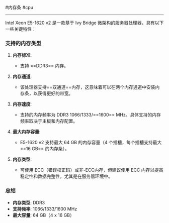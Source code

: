 #内存条 #cpu 

---
Intel Xeon E5-1620 v2 是一款基于 Ivy Bridge 微架构的服务器处理器，具有以下一些关键特性：

### 支持的内存类型

1. **内存标准**:
    
    - 支持 ==DDR3== 内存。
2. **内存通道**:
    
    - 该处理器支持==双通道==内存，这意味着可以在两个内存通道中安装内存条，以获得更好的带宽。
3. **内存速度**:
    
    - 支持的内存频率为 DDR3 1066/1333/==1600== MHz。具体支持的内存频率取决于主板和内存配置。
4. **最大内存容量**:
    
    - E5-1620 v2 支持最大 64 GB 的内存容量（4 个插槽，每个插槽支持最大 ==16 GB== 的内存条）。
5. **内存类型**:
    
    - 可使用 ECC（错误校正码）或非-ECC内存，但建议使用 ECC 内存以提高稳定性和数据完整性，尤其是在服务器环境中。

### 总结

- **内存类型**: DDR3
- **支持频率**: 1066/1333/1600 MHz
- **最大容量**: 64 GB（4 x 16 GB）